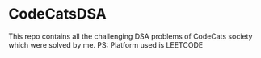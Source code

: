 # CodeCatsDSA
This repo contains all the challenging DSA problems of CodeCats society which were solved by me.
PS: Platform used is LEETCODE
